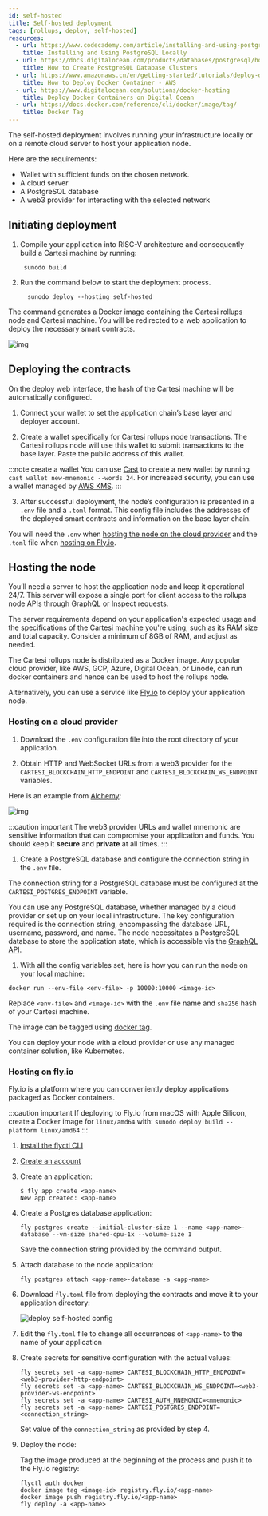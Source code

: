 ```yaml
---
id: self-hosted
title: Self-hosted deployment
tags: [rollups, deploy, self-hosted]
resources:
  - url: https://www.codecademy.com/article/installing-and-using-postgresql-locally
    title: Installing and Using PostgreSQL Locally
  - url: https://docs.digitalocean.com/products/databases/postgresql/how-to/create/
    title: How to Create PostgreSQL Database Clusters
  - url: https://www.amazonaws.cn/en/getting-started/tutorials/deploy-docker-containers/
    title: How to Deploy Docker Container - AWS
  - url: https://www.digitalocean.com/solutions/docker-hosting
    title: Deploy Docker Containers on Digital Ocean
  - url: https://docs.docker.com/reference/cli/docker/image/tag/
    title: Docker Tag
---
```


The self-hosted deployment involves running your infrastructure locally or on a remote cloud server to host your application node.

Here are the requirements:

- Wallet with sufficient funds on the chosen network.
- A cloud server
- A PostgreSQL database
- A web3 provider for interacting with the selected network

## Initiating deployment

1. Compile your application into RISC-V architecture and consequently build a Cartesi machine by running:

   ```
    sunodo build
   ```

2. Run the command below to start the deployment process.

   ```
     sunodo deploy --hosting self-hosted
   ```

  The command generates a Docker image containing the Cartesi rollups node and Cartesi machine. You will be redirected to a web application to deploy the necessary smart contracts.

  ![img](../../static/img/v1.3/deploy.png)

## Deploying the contracts

On the deploy web interface, the hash of the Cartesi machine will be automatically configured.

1. Connect your wallet to set the application chain’s base layer and deployer account.

2. Create a wallet specifically for Cartesi rollups node transactions. The Cartesi rollups node will use this wallet to submit transactions to the base layer. Paste the public address of this wallet.

  :::note create a wallet
  You can use [Cast](https://book.getfoundry.sh/reference/cast/cast-wallet-new-mnemonic) to create a new wallet by running `cast wallet new-mnemonic --words 24`. For increased security, you can use a wallet managed by [AWS KMS](https://aws.amazon.com/blogs/database/part1-use-aws-kms-to-securely-manage-ethereum-accounts/).
  :::

3. After successful deployment, the node’s configuration is presented in a `.env` file and a `.toml` format. This config file includes the addresses of the deployed smart contracts and information on the base layer chain.

  You will need the `.env` when [hosting the node on the cloud provider](./self-hosted.md/#hosting-on-a-cloud-provider) and the `.toml` file when [hosting on Fly.io](./self-hosted.md/#hosting-on-flyio).

<!-- <video width="100%" controls poster="/static/img/v1.3/deploy.png">
    <source src="/videos/Deploy_Success.mp4" type="video/mp4" />
    Your browser does not support video tags.
</video> -->


## Hosting the node

You’ll need a server to host the application node and keep it operational 24/7. This server will expose a single port for client access to the rollups node APIs through GraphQL or Inspect requests.


The server requirements depend on your application's expected usage and the specifications of the Cartesi machine you're using, such as its RAM size and total capacity. Consider a minimum of 8GB of RAM, and adjust as needed.


The Cartesi rollups node is distributed as a Docker image. Any popular cloud provider, like AWS, GCP, Azure, Digital Ocean, or Linode, can run docker containers and hence can be used to host the rollups node.

Alternatively, you can use a service like [Fly.io](https://fly.io/) to deploy your application node.

### Hosting on a cloud provider

1. Download the `.env` configuration file into the root directory of your application.

1. Obtain HTTP and WebSocket URLs from a web3 provider for the `CARTESI_BLOCKCHAIN_HTTP_ENDPOINT` and `CARTESI_BLOCKCHAIN_WS_ENDPOINT` variables.

  Here is an example from [Alchemy](https://dashboard.alchemy.com/):

  ![img](../../static/img/v1.3/alchemy.png)

  :::caution important
  The web3 provider URLs and wallet mnemonic are sensitive information that can compromise your application and funds. You should keep it **secure** and **private** at all times.
  :::

1. Create a PostgreSQL database and configure the connection string in the `.env` file.

  The connection string for a PostgreSQL database must be configured at the `CARTESI_POSTGRES_ENDPOINT` variable.

  You can use any PostgreSQL database, whether managed by a cloud provider or set up on your local infrastructure. The key configuration required is the connection string, encompassing the database URL, username, password, and name. The node necessitates a PostgreSQL database to store the application state, which is accessible via the [GraphQL API](../core-concepts/rollup-http-api/graphql/basics.md).

1. With all the config variables set, here is how you can run the node on your local machine:

  ```
  docker run --env-file <env-file> -p 10000:10000 <image-id>
  ```

  Replace `<env-file>` and `<image-id>` with the `.env` file name and `sha256` hash of your Cartesi machine.

  The image can be tagged using [docker tag](https://docs.docker.com/reference/cli/docker/image/tag/).

  You can deploy your node with a cloud provider or use any managed container solution, like Kubernetes. 

### Hosting on fly.io

Fly.io is a platform where you can conveniently deploy applications packaged as Docker containers.

:::caution important
If deploying to Fly.io from macOS with Apple Silicon, create a Docker image for `linux/amd64` with: `sunodo deploy build --platform linux/amd64`
:::

1. [Install the flyctl CLI](https://fly.io/docs/hands-on/install-flyctl/)

1. [Create an account](https://fly.io/docs/hands-on/sign-up-sign-in/)

1. Create an application:

   ```shell
   $ fly app create <app-name>
   New app created: <app-name>
   ```

1. Create a Postgres database application:

   ```shell
   fly postgres create --initial-cluster-size 1 --name <app-name>-database --vm-size shared-cpu-1x --volume-size 1
   ```

   Save the connection string provided by the command output.

1. Attach database to the node application:

   ```shell
   fly postgres attach <app-name>-database -a <app-name>
   ```

1. Download `fly.toml` file from deploying the contracts and move it to your application directory:

   ![deploy self-hosted config](../../static/img/v1.3/fly.png)

1. Edit the `fly.toml` file to change all occurrences of `<app-name>` to the name of your application

1. Create secrets for sensitive configuration with the actual values:

   ```shell
   fly secrets set -a <app-name> CARTESI_BLOCKCHAIN_HTTP_ENDPOINT=<web3-provider-http-endpoint>
   fly secrets set -a <app-name> CARTESI_BLOCKCHAIN_WS_ENDPOINT=<web3-provider-ws-endpoint>
   fly secrets set -a <app-name> CARTESI_AUTH_MNEMONIC=<mnemonic>
   fly secrets set -a <app-name> CARTESI_POSTGRES_ENDPOINT=<connection_string>
   ```

   Set value of the `connection_string` as provided by step 4.

1. Deploy the node:

   Tag the image produced at the beginning of the process and push it to the Fly.io registry:

   ```shell
   flyctl auth docker
   docker image tag <image-id> registry.fly.io/<app-name>
   docker image push registry.fly.io/<app-name>
   fly deploy -a <app-name>
   ```

  
